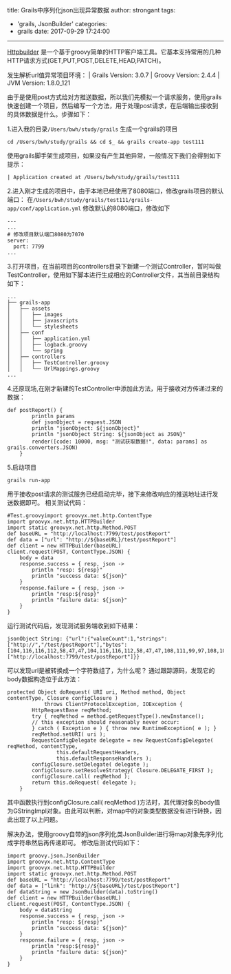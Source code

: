title: Grails中序列化json出现异常数据
author: strongant
tags:
  - 'grails, JsonBuilder'
categories:
  - grails
date: 2017-09-29 17:24:00
---
[Httpbuilder](https://github.com/jgritman/httpbuilder) 是一个基于groovy简单的HTTP客户端工具。它基本支持常用的几种HTTP请求方式(GET,PUT,POST,DELETE,HEAD,PATCH)。

发生解析url值异常项目环境：
| Grails Version: 3.0.7
| Groovy Version: 2.4.4
| JVM Version: 1.8.0_121

由于是使用post方式给对方推送数据，所以我们先模拟一个请求服务，使用grails快速创建一个项目，然后编写一个方法，用于处理post请求，在后端输出接收到的具体数据是什么。步骤如下：

1.进入我的目录`/Users/bwh/study/grails` 生成一个grails的项目
```
cd /Users/bwh/study/grails && cd $_ && grails create-app test111
```
使用grails脚手架生成项目，如果没有产生其他异常，一般情况下我们会得到如下提示：
```
| Application created at /Users/bwh/study/grails/test111
```

2.进入刚才生成的项目中，由于本地已经使用了8080端口，修改grails项目的默认端口：
在`/Users/bwh/study/grails/test111/grails-app/conf/application.yml` 修改默认的8080端口，修改如下
```
---
...
# 修改项目默认端口8080为7070
server:
  port: 7799
...
```

3.打开项目，在当前项目的controllers目录下新建一个测试Controller，暂时叫做TestController，使用如下脚本进行生成相应的Controller文件，其当前目录结构如下：
```
...
├── grails-app
│   ├── assets
│   │   ├── images
│   │   ├── javascripts
│   │   └── stylesheets
│   ├── conf
│   │   ├── application.yml
│   │   ├── logback.groovy
│   │   └── spring
│   ├── controllers
│   │   ├── TestController.groovy
│   │   └── UrlMappings.groovy
...
```

4.还原现场,在刚才新建的TestController中添加此方法，用于接收对方传递过来的数据：
```
def postReport() {
        println params
        def jsonObject = request.JSON
        println "jsonObject: ${jsonObject}"
        println "jsonObject String: ${jsonObject as JSON}"
        render([code: 10000, msg: "测试获取数据!", data: params] as grails.converters.JSON)
    }
```

5.启动项目
```
grails run-app
```

用于接收post请求的测试服务已经启动完毕，接下来修改响应的推送地址进行发送数据即可。
相关测试代码：
```
#Test.groovyimport groovyx.net.http.ContentType
import groovyx.net.http.HTTPBuilder
import static groovyx.net.http.Method.POST
def baseURL = "http://localhost:7799/test/postReport"
def data = ["url": "http://${baseURL}/test/postReport"]
def client = new HTTPBuilder(baseURL)
client.request(POST, ContentType.JSON) {
    body = data
    response.success = { resp, json ->
        println "resp: ${resp}"
        println "success data: ${json}"
    }
    response.failure = { resp, json ->
        println "resp:${resp}"
        println "failure data: ${json}"
    }
}
```
运行测试代码后，发现测试服务端收到如下结果：

```
jsonObject String: {"url":{"valueCount":1,"strings":["http://","/test/postReport"],"bytes":[104,116,116,112,58,47,47,104,116,116,112,58,47,47,108,111,99,97,108,104,111,115,116,58,55,55,57,57,47,116,101,115,116,47,112,111,115,116,82,101,112,111,114,116,47,116,101,115,116,47,112,111,115,116,82,101,112,111,114,116],"values":["http://localhost:7799/test/postReport"]}}
```
可以发现url是被转换成一个字符数组了，为什么呢？
通过跟踪源码，发现它的body数据构造位于此方法：
```
protected Object doRequest( URI uri, Method method, Object contentType, Closure configClosure )
            throws ClientProtocolException, IOException {
        HttpRequestBase reqMethod;
        try { reqMethod = method.getRequestType().newInstance();
        // this exception should reasonably never occur:
        } catch ( Exception e ) { throw new RuntimeException( e ); }
        reqMethod.setURI( uri );
        RequestConfigDelegate delegate = new RequestConfigDelegate( reqMethod, contentType,
                this.defaultRequestHeaders,
                this.defaultResponseHandlers );
        configClosure.setDelegate( delegate );
        configClosure.setResolveStrategy( Closure.DELEGATE_FIRST );
        configClosure.call( reqMethod );
        return this.doRequest( delegate );
    }
```

其中函数执行到configClosure.call( reqMethod )方法时，其代理对象的body值为GStringImpl对象。由此可以判断，对map中的对象类型数据没有进行转换，因此出现了以上问题。

解决办法，使用groovy自带的json序列化类JsonBuilder进行将map对象先序列化成字符串然后再传递即可。
修改后测试代码如下：
```
import groovy.json.JsonBuilder
import groovyx.net.http.ContentType
import groovyx.net.http.HTTPBuilder
import static groovyx.net.http.Method.POST
def baseURL = "http://localhost:7799/test/postReport"
def data = ["link": "http://${baseURL}/test/postReport"]
def dataString = new JsonBuilder(data).toString()
def client = new HTTPBuilder(baseURL)
client.request(POST, ContentType.JSON) {
    body = dataString
    response.success = { resp, json ->
        println "resp: ${resp}"
        println "success data: ${json}"
    }
    response.failure = { resp, json ->
        println "resp:${resp}"
        println "failure data: ${json}"
    }
}
```